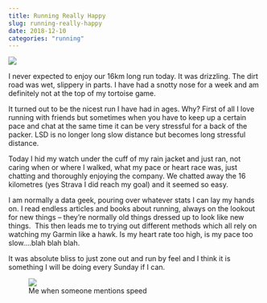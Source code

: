 ```yaml
---
title: Running Really Happy
slug: running-really-happy
date: 2018-12-10
categories: "running"
---
```


<p><img src="http://res.cloudinary.com/dy6grlu8z/image/upload/v1558841533/j7pc694bqab3pa87uv5d.jpg"/></p>
<p class="p1"><span class="s1">I never expected to enjoy our 16km long run today. It was drizzling. The dirt road was wet, slippery in parts. I have had a snotty nose for a week and am definitely not at the top of my tortoise game.</span></p>
<p class="p1"><span class="s1">It turned out to be the nicest run I have had in ages. Why? First of all I love running with friends but sometimes when you have to keep up a certain pace and chat at the same time it can be very stressful for a back of the packer. LSD is no longer long slow distance but becomes long stressful distance. </span></p>
<p class="p1"><span class="s1">Today I hid my watch under the cuff of my rain jacket and just ran, not caring when or where I walked, what my pace or heart race was, just chatting and thoroughly enjoying the company. We chatted away the 16 kilometres (yes Strava I did reach my goal) and it seemed so easy.</span></p>
<p class="p1"><span class="s1"> I am normally a data geek, pouring over whatever stats I can lay my hands on. I read endless articles and books about running, always on the lookout for new things – they’re normally old things dressed up to look like new things.  This then leads me to trying out different methods which all rely on watching my Garmin like a hawk. Is my heart rate too high, is my pace too slow….blah blah blah.</span></p>
<p class="p1"><span class="s1">It was absolute bliss to just zone out and run by feel and I think it is something I will be doing every Sunday if I can.</span></p>
<p></p><figure><img src="http://res.cloudinary.com/dy6grlu8z/image/upload/v1558841534/xozyuipdcivlatin0sx6.jpg"/><figcaption>Me when someone mentions speed</figcaption></figure><p></p>







